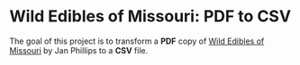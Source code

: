 # Wild Edibles of Missouri: PDF to CSV
The goal of this project is to transform a **PDF** copy of [Wild Edibles of Missouri](https://nature.mdc.mo.gov/discover-nature/recipes/wild-edibles-missouri) by Jan Phillips to a **CSV** file.

